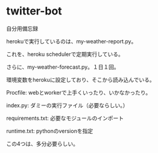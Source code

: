 # twitter-bot
自分用備忘録

herokuで実行しているのは、my-weather-report.py。

これを、heroku schedulerで定期実行している。

さらに、my-weather-forecast.py。１日１回。

環境変数をherokuに設定しており、そこから読み込んでいる。

Procfile: webとworkerで上手くいったり、いかなかったり。

index.py: ダミーの実行ファイル（必要ならしい。）

requirements.txt: 必要なモジュールのインポート

runtime.txt: pythonのversionを指定

この4つは、多分必要らしい。
